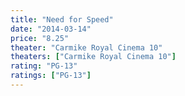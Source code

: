 ```yaml
---
title: "Need for Speed"
date: "2014-03-14"
price: "8.25"
theater: "Carmike Royal Cinema 10"
theaters: ["Carmike Royal Cinema 10"]
rating: "PG-13"
ratings: ["PG-13"]
---
```

